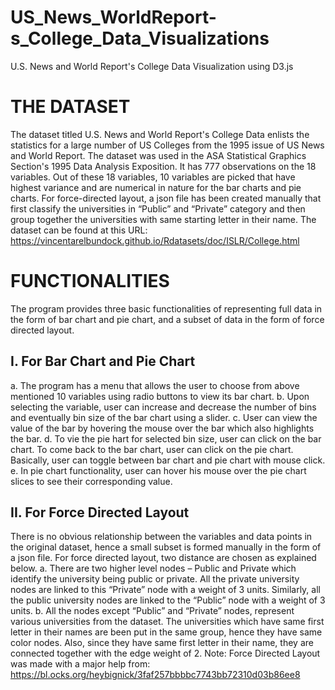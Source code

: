 # US_News_WorldReport-s_College_Data_Visualizations
U.S. News and World Report's College Data Visualization using D3.js

# THE DATASET
The dataset titled U.S. News and World Report's College Data enlists the statistics for a large number of US Colleges from the 1995 issue of US News and World Report. The dataset was used in the ASA Statistical Graphics Section's 1995 Data Analysis Exposition. It has 777 observations on the 18 variables. Out of these 18 variables, 10 variables are picked that have highest variance and are numerical in nature for the bar charts and pie charts. For force-directed layout, a json file has been created manually that first classify the universities in “Public” and “Private” category and then group together the universities with same starting letter in their name. The dataset can be found at this URL: https://vincentarelbundock.github.io/Rdatasets/doc/ISLR/College.html

# FUNCTIONALITIES
The program provides three basic functionalities of representing full data in the form of bar chart and pie chart, and a subset of data in the form of force directed layout.

## I. For Bar Chart and Pie Chart
a. The program has a menu that allows the user to choose from above mentioned 10 variables using radio buttons to view its bar chart.
b. Upon selecting the variable, user can increase and decrease the number of bins and eventually bin size of the bar chart using a slider.
c. User can view the value of the bar by hovering the mouse over the bar which also highlights the bar.
d. To vie the pie hart for selected bin size, user can click on the bar chart. To come back to the bar chart, user can click on the pie chart. Basically, user can toggle between bar chart and pie chart with mouse click.
e. In pie chart functionality, user can hover his mouse over the pie chart slices to see their corresponding value.

## II. For Force Directed Layout
There is no obvious relationship between the variables and data points in the original dataset, hence a small subset is formed manually in the form of a json file. For force directed layout, two distance are chosen as explained below.
a. There are two higher level nodes – Public and Private which identify the university being public or private. All the private university nodes are linked to this “Private” node with a weight of 3 units. Similarly, all the public university nodes are linked to the “Public” node with a weight of 3 units.
b. All the nodes except “Public” and “Private” nodes, represent various universities from the dataset. The universities which have same first letter in their names are been put in the same group, hence they have same color nodes. Also, since they have same first letter in their name, they are connected together with the edge weight of 2.
Note: Force Directed Layout was made with a major help from: https://bl.ocks.org/heybignick/3faf257bbbbc7743bb72310d03b86ee8
